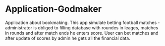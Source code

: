 # Application-Godmaker
Application about bookmaking.
This app simulate betting football matches - administrator is obliged to filling database with roundes in leages, matches in rounds and after match ends he enters score.
User can bet matches and after update of scores by admin he gets all the financial data.
